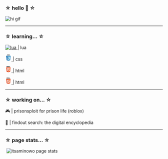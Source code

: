 <h3 align="left">☆ hello 👋 ☆</h3>
<img src="https://media.giphy.com/media/vFKqnCdLPNOKc/giphy.gif" width="240" height="200" alt="hi gif"></img>
<hr>
<h3 align="left">☆ learning... ☆</h3>
<p align="left"><a href="http://www.lua.org" target="_blank" rel="noreferrer"> <img src="https://cdn.hackr.io/uploads/topics_svg/lua.svg" alt="lua" width="20" height="20"/> </a> | lua</p>

<p align="left"><a href="https://www.w3schools.com/css/" target="_blank" rel="noreferrer"> <img src="https://raw.githubusercontent.com/devicons/devicon/master/icons/css3/css3-original-wordmark.svg" alt="css" width="20" height="20"/> </a> | css</p>
  
<p align="left"><a href="https://www.w3.org/html/" target="_blank" rel="noreferrer"> <img src="https://raw.githubusercontent.com/devicons/devicon/master/icons/html5/html5-original-wordmark.svg" alt="html" width="20" height="20"/> </a> | html</p>

<p align="left"><a href="https://www.w3.org/php/" target="_blank" rel="noreferrer"> <img src="https://raw.githubusercontent.com/devicons/devicon/master/icons/html5/html5-original-wordmark.svg" alt="html" width="20" height="20"/> </a> | html</p>
<hr>
<h3 align="left">☆ working on... ☆</h3>
<p align="left">🎮 | prisonsploit for prison life (roblox)</p>
<p align="left">📓 | findout search: the digital encyclopedia</p>
<hr>
<h3 align="left">☆ page stats... ☆</h3>
<p>&nbsp;<img src="https://github-readme-stats.vercel.app/api?username=itsaminowo&show_icons=true&locale=en" alt="itsaminowo page stats" /></p>
